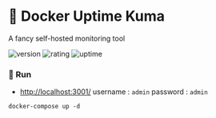 # 🎉 Docker Uptime Kuma

A fancy self-hosted monitoring tool

![version](https://img.shields.io/badge/version-1.0-blue)
![rating](https://img.shields.io/badge/rating-★★★★★-yellow)
![uptime](https://img.shields.io/badge/uptime-100%25-brightgreen)

### 🥈 Run

- [http://localhost:3001/](http://localhost:3001/) username : `admin` password : `admin`

```shell
docker-compose up -d
```
